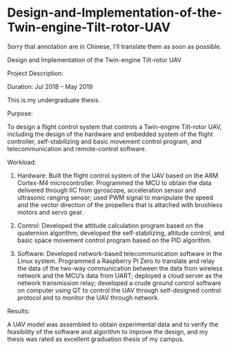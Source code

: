 # Design-and-Implementation-of-the-Twin-engine-Tilt-rotor-UAV

Sorry that annotation are in Chinese, I'll translate them as soon as possible.

Design and Implementation of the Twin-engine Tilt-rotor UAV

Project Description:

Duration: Jul 2018 – May 2019

This is my undergraduate thesis.

Purpose:

To design a flight control system that controls a Twin-engine Tilt-rotor UAV, including the design of the hardware and embedded system of the flight controller, self-stabilizing and basic movement control program, and telecommunication and remote-control software.

Workload:

1. Hardware: Built the flight control system of the UAV based on the ARM Cortex-M4 microcontroller. Programmed the MCU to obtain the data delivered through IIC from gyroscope, acceleration sensor and ultrasonic ranging sensor; used PWM signal to manipulate the speed and the vector direction of the propellers that is attached with brushless motors and servo gear.

2. Control: Developed the attitude calculation program based on the quaternion algorithm; developed the self-stabilizing, altitude control, and basic space movement control program based on the PID algorithm.

3. Software: Developed network-based telecommunication software in the Linux system. Programmed a Raspberry Pi Zero to translate and relay the data of the two-way communication between the data from wireless network and the MCU’s data from UART; deployed a cloud server as the network transmission relay; developed a crude ground control software on computer using QT to control the UAV through self-designed control protocol and to monitor the UAV through network.

Results:

A UAV model was assembled to obtain experimental data and to verify the feasibility of the software and algorithm to improve the design, and my thesis was rated as excellent graduation thesis of my campus.
